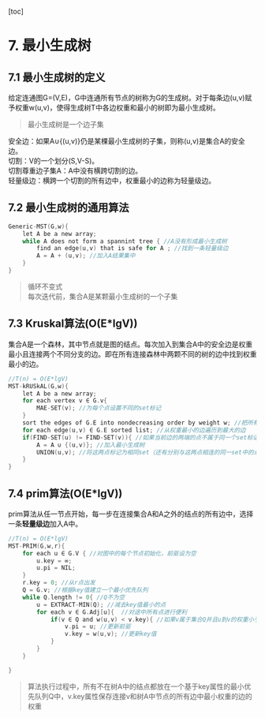 [toc]

# 7. 最小生成树
## 7.1 最小生成树的定义  
给定连通图G=(V,E)，G中连通所有节点的树称为G的生成树。对于每条边(u,v)赋予权重w(u,v)，使得生成树T中各边权重和最小的树即为最小生成树。

> 最小生成树是一个边子集

安全边：如果A∪{(u,v)}仍是某棵最小生成树的子集，则称(u,v)是集合A的安全边。  
切割：V的一个划分(S,V-S)。  
切割尊重边子集A：A中没有横跨切割的边。  
轻量级边：横跨一个切割的所有边中，权重最小的边称为轻量级边。



## 7.2 最小生成树的通用算法
```c
Generic-MST(G,w){
    let A be a new array; 
    while A does not form a spannint tree { //A没有形成最小生成树
        find an edge(u,v) that is safe for A ; //找到一条轻量级边
        A = A + (u,v); //加入A结果集中
    }
}
```
> 循环不变式  
> 每次迭代前，集合A是某颗最小生成树的一个子集


## 7.3 Kruskal算法(O(E*lgV))  
集合A是一个森林，其中节点就是图的结点。每次加入到集合A中的安全边是权重最小且连接两个不同分支的边。即在所有连接森林中两颗不同的树的边中找到权重最小的边。

```c
//T(n) = O(E*lgV)
MST-kRUSkAL(G,w){
    let A be a new array;
    for each vertex v ∈ G.v{
        MAE-SET(v); //为每个点设置不同的set标记
    }
    sort the edges of G.E into nondecreasing order by weight w; //把所有的边按照权重从小到大排序
    for each edge(u,v) ∈ G.E sorted list; //从权重最小的边遍历到最大的边
    if(FIND-SET(u) != FIND-SET(v)){ //如果当前边的两端的点不属于同一个set标记
        A = A ∪ {(u,v)}; //加入最小生成树
        UNION(u,v); //将这两点标记为相同set（还有分别与这两点相连的同一set中的点）
    }
}
```

## 7.4 prim算法(O(E*lgV))  
prim算法从任一节点开始，每一步在连接集合A和A之外的结点的所有边中，选择一条**轻量级边**加入A中。

```c
//T(n) = O(E*lgV)
MST-PRIM(G,w,r){
    for each u ∈ G.V { //对图中的每个节点初始化，前驱设为空
        u.key = ∞;
        u.pi = NIL;
    }
    r.key = 0; //从r点出发
    Q = G.v; //根据key值建立一个最小优先队列
    while Q.length != 0{ //Q不为空
        u = EXTRACT-MIN(Q); //减去key值最小的点
        for each v ∈ G.Adj[u]{  //对途中所有点进行便利 
            if(v ∈ Q and w(u,v) < v.key){ //如果v属于集合Q并且u到v的权重小于之前的key值
                v.pi = u; //更新前驱
                v.key = w(u,v); //更新key值
            }
        }
    }

}
```

> 算法执行过程中，所有不在树A中的结点都放在一个基于key属性的最小优先队列Q中，v.key属性保存连接v和树A中节点的所有边中最小权重的边的权重


